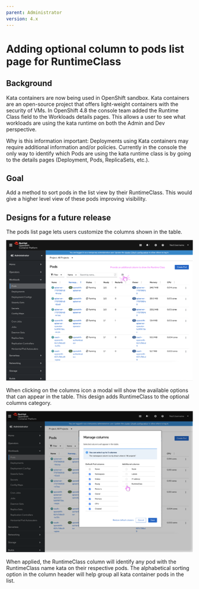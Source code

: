 ```yaml
---
parent: Administrator
version: 4.x
---
```


# Adding optional column to pods list page for RuntimeClass

## Background
Kata containers are now being used in OpenShift sandbox. Kata containers are an open-source project that offers light-weight containers with the security of VMs. In OpenShift 4.8 the console team added the Runtime Class field to the Workloads details pages. This allows a user to see what workloads are using the kata runtime on both the Admin and Dev perspective.

Why is this information important: Deployments using  Kata containers may require additional information and/or policies. Currently in the console the only way to identify which Pods are using the kata runtime class is by going to the details pages (Deployment, Pods, ReplicaSets, etc.).

## Goal
Add a method to sort pods in the list view by their RuntimeClass. This would give a higher level view of these pods improving visibility.

## Designs for a future release

The pods list page lets users customize the columns shown in the table.

![Adding a new column on pods screen](img/1-pod-columns-view.png "Adding a new column on pods screen")

When clicking on the columns icon a modal will show the available options that can appear in the table. This design adds RuntimeClass to the optional columns category.

![Select RuntimeClass option](img/2-pods-columns-options-modal.png "Select RuntimeClass option")

When applied, the RuntimeClass column will identify any pod with the RuntimeClass name kata on their respective pods. The alphabetical sorting option in the column header will help group all kata container pods in the list.
